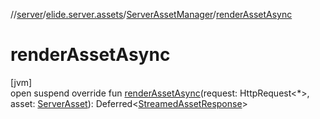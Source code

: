 //[server](../../../index.md)/[elide.server.assets](../index.md)/[ServerAssetManager](index.md)/[renderAssetAsync](render-asset-async.md)

# renderAssetAsync

[jvm]\
open suspend override fun [renderAssetAsync](render-asset-async.md)(request: HttpRequest&lt;*&gt;, asset: [ServerAsset](../-server-asset/index.md)): Deferred&lt;[StreamedAssetResponse](../../elide.server/index.md#-491452832%2FClasslikes%2F-1343588467)&gt;
